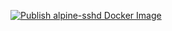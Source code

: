 [![Publish alpine-sshd Docker Image](https://github.com/jessenich/docker-alpine-sshd/actions/workflows/publish-docker-release.yml/badge.svg)](https://github.com/jessenich/docker-alpine-sshd/actions/workflows/publish-docker-release.yml)

